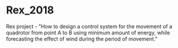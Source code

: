# Rex_2018
Rex project - "How to design a control system for the movement of a quadrotor from point A to B using minimum amount of energy, while forecasting the effect of wind during the period of movement."
